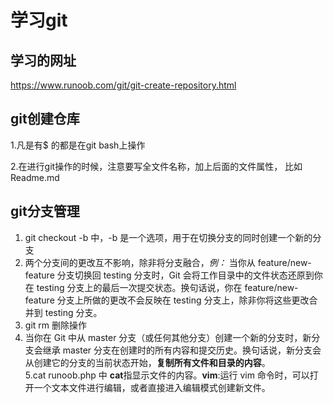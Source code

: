 # 学习git
## 学习的网址
https://www.runoob.com/git/git-create-repository.html
## git创建仓库
1.凡是有$ 的都是在git bash上操作

2.在进行git操作的时候，注意要写全文件名称，加上后面的文件属性， 比如 Readme.md  
## git分支管理
1. git checkout -b <branchname> 中，-b 是一个选项，用于在切换分支的同时创建一个新的分支  
2. 两个分支间的更改互不影响，除非将分支融合，*例：* 当你从 feature/new-feature 分支切换回 testing 分支时，Git 会将工作目录中的文件状态还原到你在 testing 分支上的最后一次提交状态。换句话说，你在 feature/new-feature 分支上所做的更改不会反映在 testing 分支上，除非你将这些更改合并到 testing 分支。
3.  git rm 删除操作
4.  当你在 Git 中从 master 分支（或任何其他分支）创建一个新的分支时，新分支会继承 master 分支在创建时的所有内容和提交历史。换句话说，新分支会从创建它的分支的当前状态开始，**复制所有文件和目录的内容**。  
5.cat runoob.php 中 **cat**指显示文件的内容。**vim**:运行 vim 命令时，可以打开一个文本文件进行编辑，或者直接进入编辑模式创建新文件。
